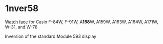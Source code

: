 # 1nver58

[Watch face](https://www.sensorwatch.net/) for Casio F-84W, F-91W, A**158**W, A159W, A163W, A164W, A171W, W-31, and W-78

Inversion of the standard Module 593 display